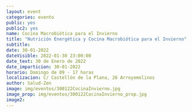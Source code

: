 ```yaml
---
layout: event
categories: evento
public: yes
public2: yes
name: Cocina Macrobiótica para el Invierno
title: "Nutrición Energética y Cocina Macrobiótica para el Invierno"
subtitle:
date: 30-01-2022
dateVisible: 2022-01-30 23:00:00
date_text: 30 de Enero de 2022
date_imparticion: 30-01-2022
horario: Domingo de 09 - 17 horas
localizacion: C/ Castellón de la Plana, 26 Arroyomolinos
author: Salud-Zen
image: img/eventos/300122CocinaInvierno.jpg
image_prop: img/eventos/300122CocinaInvierno_prop.jpg
image2:
---
```

